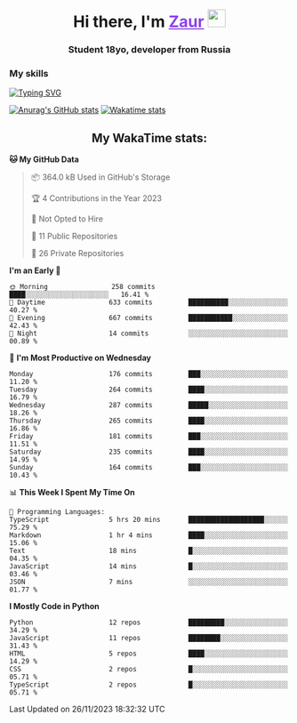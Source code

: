 <h1 align="center">
    Hi there, I'm 
    <a href="https://t.me/skyguy" target="_blank" style="color: #8C43EA">Zaur</a>
    <img src="https://github.com/blackcater/blackcater/raw/main/images/Hi.gif" height="32">
</h1>

<h3 align="center">
    Student 18yo, developer from Russia
</h3>  

### **My skills**
[![Typing SVG](https://readme-typing-svg.herokuapp.com?font=Oxanium&duration=3000&pause=1500&color=8C43EA&height=30&lines=Python:+FastAPI,+Flask,+Aiogram,+Telethon;SQL:+PostgreSQL,+SQLite;JavaScript/TypeScript:+React.js;HTML+(PUG),+CSS+(SCSS))](https://git.io/typing-svg)

[![Anurag's GitHub stats](https://github-readme-stats.vercel.app/api?username=mrskyguy&hide_title=true&count_private=true&show_icons=true&title_color=8C43EA&icon_color=BE57EA&bg_color=30,191919,341b56&text_color=B1B1B1&border_radius=10&hide_border=true)](https://github.com/anuraghazra/github-readme-stats)
[![Wakatime stats](https://github-readme-stats.vercel.app/api/wakatime?username=skyguy&hide_title=true&show_icons=true&title_color=8C43EA&icon_color=BE57EA&bg_color=30,191919,341b56&text_color=B1B1B1&border_radius=10&hide_border=true)](https://github.com/anuraghazra/github-readme-stats)


<h2 align="center"> My WakaTime stats: </h2>

<!--START_SECTION:waka-->
**🐱 My GitHub Data** 

> 📦 364.0 kB Used in GitHub's Storage 
 > 
> 🏆 4 Contributions in the Year 2023
 > 
> 🚫 Not Opted to Hire
 > 
> 📜 11 Public Repositories 
 > 
> 🔑 26 Private Repositories 
 > 
**I'm an Early 🐤** 

```text
🌞 Morning                258 commits         ████░░░░░░░░░░░░░░░░░░░░░   16.41 % 
🌆 Daytime                633 commits         ██████████░░░░░░░░░░░░░░░   40.27 % 
🌃 Evening                667 commits         ███████████░░░░░░░░░░░░░░   42.43 % 
🌙 Night                  14 commits          ░░░░░░░░░░░░░░░░░░░░░░░░░   00.89 % 
```
📅 **I'm Most Productive on Wednesday** 

```text
Monday                   176 commits         ███░░░░░░░░░░░░░░░░░░░░░░   11.20 % 
Tuesday                  264 commits         ████░░░░░░░░░░░░░░░░░░░░░   16.79 % 
Wednesday                287 commits         █████░░░░░░░░░░░░░░░░░░░░   18.26 % 
Thursday                 265 commits         ████░░░░░░░░░░░░░░░░░░░░░   16.86 % 
Friday                   181 commits         ███░░░░░░░░░░░░░░░░░░░░░░   11.51 % 
Saturday                 235 commits         ████░░░░░░░░░░░░░░░░░░░░░   14.95 % 
Sunday                   164 commits         ███░░░░░░░░░░░░░░░░░░░░░░   10.43 % 
```


📊 **This Week I Spent My Time On** 

```text
💬 Programming Languages: 
TypeScript               5 hrs 20 mins       ███████████████████░░░░░░   75.29 % 
Markdown                 1 hr 4 mins         ████░░░░░░░░░░░░░░░░░░░░░   15.06 % 
Text                     18 mins             █░░░░░░░░░░░░░░░░░░░░░░░░   04.35 % 
JavaScript               14 mins             █░░░░░░░░░░░░░░░░░░░░░░░░   03.46 % 
JSON                     7 mins              ░░░░░░░░░░░░░░░░░░░░░░░░░   01.77 % 
```

**I Mostly Code in Python** 

```text
Python                   12 repos            █████████░░░░░░░░░░░░░░░░   34.29 % 
JavaScript               11 repos            ████████░░░░░░░░░░░░░░░░░   31.43 % 
HTML                     5 repos             ████░░░░░░░░░░░░░░░░░░░░░   14.29 % 
CSS                      2 repos             █░░░░░░░░░░░░░░░░░░░░░░░░   05.71 % 
TypeScript               2 repos             █░░░░░░░░░░░░░░░░░░░░░░░░   05.71 % 
```




 Last Updated on 26/11/2023 18:32:32 UTC
<!--END_SECTION:waka-->
